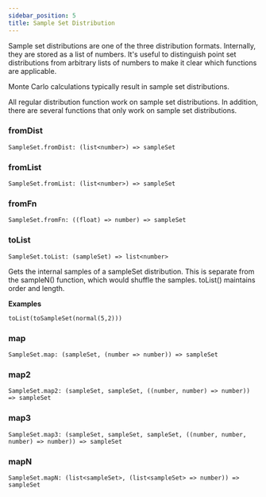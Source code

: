 ```yaml
---
sidebar_position: 5
title: Sample Set Distribution
---
```


Sample set distributions are one of the three distribution formats. Internally, they are stored as a list of numbers. It's useful to distinguish point set distributions from arbitrary lists of numbers to make it clear which functions are applicable.

Monte Carlo calculations typically result in sample set distributions.

All regular distribution function work on sample set distributions. In addition, there are several functions that only work on sample set distributions.

### fromDist

```
SampleSet.fromDist: (list<number>) => sampleSet
```

### fromList

```
SampleSet.fromList: (list<number>) => sampleSet
```

### fromFn

```
SampleSet.fromFn: ((float) => number) => sampleSet
```

### toList

```
SampleSet.toList: (sampleSet) => list<number>
```

Gets the internal samples of a sampleSet distribution. This is separate from the sampleN() function, which would shuffle the samples. toList() maintains order and length.

**Examples**

```
toList(toSampleSet(normal(5,2)))
```

### map

```
SampleSet.map: (sampleSet, (number => number)) => sampleSet
```

### map2

```
SampleSet.map2: (sampleSet, sampleSet, ((number, number) => number)) => sampleSet
```

### map3

```
SampleSet.map3: (sampleSet, sampleSet, sampleSet, ((number, number, number) => number)) => sampleSet
```

### mapN

```
SampleSet.mapN: (list<sampleSet>, (list<sampleSet> => number)) => sampleSet
```
